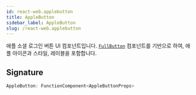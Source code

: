 ```yaml
---
id: react-web.applebutton
title: AppleButton
sidebar_label: AppleButton
slug: /react-web.applebutton
---
```






애플 소셜 로그인 버튼 UI 컴포넌트입니다. [`FullButton`](./react-web.fullbutton) 컴포넌트를 기반으로 하여, 애플 아이콘과 스타일, 레이블을 포함합니다.

## Signature

```typescript
AppleButton: FunctionComponent<AppleButtonProps>
```

